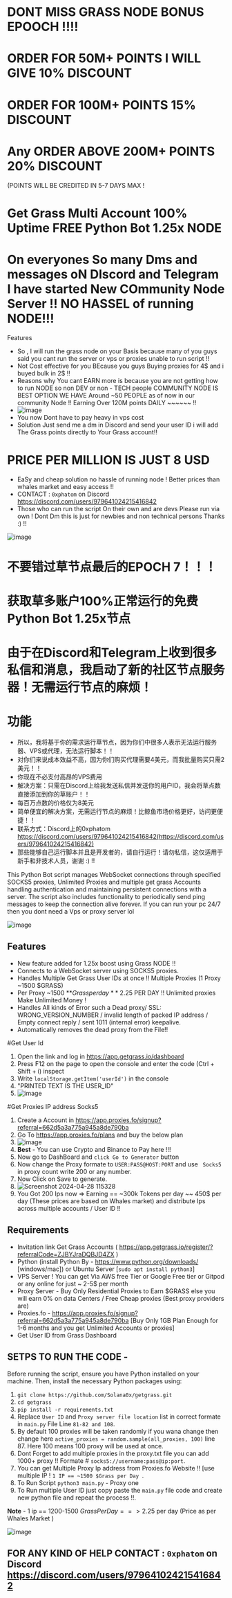 # DONT MISS GRASS NODE BONUS EPOOCH !!!!

# ORDER FOR 50M+ POINTS I WILL GIVE 10% DISCOUNT 

# ORDER FOR 100M+ POINTS 15% DISCOUNT

# Any ORDER ABOVE 200M+ POINTS 20% DISCOUNT

(POINTS WILL BE CREDITED IN 5-7 DAYS MAX !

# Get Grass Multi Account 100% Uptime FREE Python Bot 1.25x NODE 

# On everyones So many Dms and messages oN DIscord and Telegram I have started New COmmunity Node Server !! NO HASSEL of running NODE!!!

Features

- So , I will run the grass node on your Basis because many of you guys said you cant run the server or vps or proxies unable to run script !!
- Not Cost effective for you BEcause you guys Buying proxies for 4$ and i buyed bulk in 2$ !!
- Reasons why You cant EARN more is because you are not getting how to run NODE so non DEV or non - TECH people COMMUNITY NODE IS BEST OPTION WE HAVE Around ~50 PEOPLE as of now in our community Node !! Earning Over 120M points DAILY ~~~~~~ !!
- ![image](https://github.com/user-attachments/assets/90cfc48f-5e46-4e64-948b-281e72bfaf5d) 
- You now Dont have to pay heavy in vps cost
- Solution Just send me a dm in Discord and send your user ID i will add The Grass points directly to Your Grass account!! 
# PRICE PER MILLION IS JUST 8 USD  
- EaSy and cheap solution no hassle of running node ! Better prices than whales market and easy access !!
- CONTACT : ` 0xphatom ` on Discord  https://discord.com/users/979641024215416842
- Those who can run the script On their own and are devs Please run via own ! Dont Dm this is just for newbies and non technical persons Thanks :) !!

![image](https://github.com/user-attachments/assets/c3cded25-48ff-4a16-a464-7419f1a1471d)

# 不要错过草节点最后的EPOCH 7！！！
# 获取草多账户100%正常运行的免费Python Bot 1.25x节点
# 由于在Discord和Telegram上收到很多私信和消息，我启动了新的社区节点服务器！无需运行节点的麻烦！

# 功能
- 所以，我将基于你的需求运行草节点，因为你们中很多人表示无法运行服务器、VPS或代理，无法运行脚本！！
- 对你们来说成本效益不高，因为你们购买代理需要4美元，而我批量购买只需2美元！！
- 你现在不必支付高昂的VPS费用
- 解决方案：只需在Discord上给我发送私信并发送你的用户ID，我会将草点数直接添加到你的草账户！！
- 每百万点数的价格仅为8美元
- 简单便宜的解决方案，无需运行节点的麻烦！比鲸鱼市场价格更好，访问更便捷！！
- 联系方式：Discord上的0xphatom https://discord.com/users/979641024215416842(https://discord.com/users/979641024215416842)
- 那些能够自己运行脚本并且是开发者的，请自行运行！请勿私信，这仅适用于新手和非技术人员，谢谢 :) !!



This Python Bot script manages WebSocket connections through specified SOCKS5 proxies, Unlimited Proxies and multiple get grass Accounts handling authentication and maintaining persistent connections with a server. The script also includes functionality to periodically send ping messages to keep the connection alive forever. If you can run your pc 24/7 then you dont need a Vps or proxy server lol

![image](https://github.com/Solana0x/GrassNode/assets/142747768/31352aea-0d5c-4df7-b07f-ee9aa7d3d2d4)

## Features

- New feature added for 1.25x boost using Grass NODE !!
- Connects to a WebSocket server using SOCKS5 proxies.
- Handles Multiple Get Grass User IDs at once !! Multiple Proxies (1 Proxy ~1500 $GRASS)
- Per Proxy ~1500 **$Grass per day** ~2.25$ PER DAY !! Unlimited proxies Make Unlimited Money !
- Handles All kinds of Error such a Dead proxy/ SSL: WRONG_VERSION_NUMBER / invalid length of packed IP address / Empty connect reply / sent 1011 (internal error) keepalive.
- Automatically removes the dead proxy from the File!!

#Get User Id 

1. Open the link and log in https://app.getgrass.io/dashboard
2. Press F12 on the page to open the console and enter the code (Ctrl + Shift + i) inspect
3. Write `localStorage.getItem('userId')` in the console
4. "PRINTED TEXT IS THE USER_ID"
5. ![image](https://github.com/Solana0x/getgrass/assets/142747768/099b7ce1-1c56-4709-a9ba-7c45fc65ef2d)

#Get Proxies IP address Socks5 

1. Create a Account in https://app.proxies.fo/signup?referral=662d5a3a775a945a8de790ba
2. Go To https://app.proxies.fo/plans and buy the below plan
3. ![image](https://github.com/Solana0x/getgrass/assets/142747768/3512c651-0f7a-416a-b783-34d2e28bbcee)
4. **Best** - You can use Crypto and Binance to Pay here !!!
5. Now go to DashBoard and `click Go to Generator` button
6. Now change the Proxy formate to ` USER:PASS@HOST:PORT ` and use ` Socks5` in proxy count write 200 or any number.
7. Now Click on Save to generate.
8. ![Screenshot 2024-04-28 115328](https://github.com/Solana0x/getgrass/assets/142747768/859f91ce-a04d-4cb7-a7f6-642d03ef76d6)
9. You Got 200 Ips now => Earning == ~300k Tokens per day ~~ 450$ per day (These prices are based on Whales market) and distribute Ips across multiple accounts / User ID !!

## Requirements

- Invitation link Get Grass Accounts ( https://app.getgrass.io/register/?referralCode=ZJBYJraDQBJD4ZX )
- Python (install Python By - https://www.python.org/downloads/ [windows/mac]) or Ubuntu Server [`sudo apt install python3`]
- VPS Server ! You can get Via AWS free Tier or Google Free tier or Gitpod or any online for just ~ 2-5$ per month
- Proxy Server - Buy Only Residential Proxies to Earn $GRASS else you will earn 0% on data Centers / Free Cheap proxies (Best proxy providers are)
- Proxies.fo -  https://app.proxies.fo/signup?referral=662d5a3a775a945a8de790ba [Buy Only 1GB Plan Enough for 1-6 months and you get Unlimited Accounts or proxies]
- Get User ID from Grass Dashboard

## SETPS TO RUN THE CODE -

Before running the script, ensure you have Python installed on your machine. Then, install the necessary Python packages using:

1. ``` git clone https://github.com/Solana0x/getgrass.git ```
2. ``` cd getgrass ```
3. ``` pip install -r requirements.txt ```
4. Replace `User ID` and `Proxy server file location` list in correct formate in `main.py` File Line ```81-82 and 108```.
5. By default 100 proxies will be taken randomly if you wana change then change here `active_proxies = random.sample(all_proxies, 100)` line 87. Here 100 means 100 proxy will be used at once.
6. Dont Forget to add multiple proxies in the proxy.txt file you can add 1000+ proxy !! Formate # `socks5://username:pass@ip:port`.
7. You can get Multiple Proxy Ip address from Proxies.fo Website !! [use multiple IP ! `1 IP == ~1500 $Grass per Day `.
8. To Run Script `python3 main.py` - Proxy one
10. To Run multiple User ID just copy paste the `main.py` file code and create new python file and repeat the process !!. 

**Note** - 1 ip == 1200-1500 $Grass Per Day ==> 2.25$ per day (Price as per Whales Market )

![image](https://github.com/Solana0x/getgrass/assets/142747768/27b7b243-07cc-4e66-9f23-1a6091702e0d)

## FOR ANY KIND OF HELP CONTACT : ` 0xphatom ` on Discord  https://discord.com/users/979641024215416842
